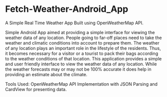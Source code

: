 # Fetch-Weather-Android_App
A Simple Real Time Weather App Built using OpenWeatherMap API.

Simple Android App aimed at providing a simple interface for viewing the weather data of any location. People going to far-off places need to take the weather and climatic conditions into account to prepare them. The weather of any location plays an important role in the lifestyle of the residents. Thus, it becomes necessary for a visitor or a tourist to pack their bags according to the weather conditions of that location. This application provides a simple and user friendly interface to view the weather data of any location. While the weather forecasts may or may not be 100% accurate it does help in providing an estimate about the climate.

Tools Used: OpenWeatherMap API Implementation with JSON Parsing and CardView for presenting data.
